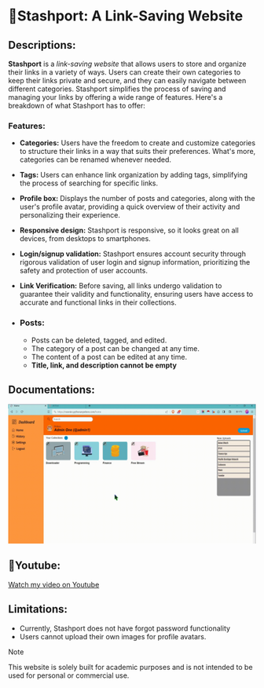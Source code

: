 # :link:Stashport: A Link-Saving Website

## Descriptions:
**Stashport** is a _link-saving website_ that allows users to store and organize their links in a variety of ways. Users can create their own categories to keep their links private and secure, and they can easily navigate between different categories. Stashport simplifies the process of saving and managing your links by offering a wide range of features. Here's a breakdown of what Stashport has to offer:

### Features:
* **Categories:** Users have the freedom to create and customize categories to structure their links in a way that suits their preferences. What's more, categories can be renamed whenever needed.

* **Tags:** Users can enhance link organization by adding tags, simplifying the process of searching for specific links.

* **Profile box:** Displays the number of posts and categories, along with the user's profile avatar, providing a quick overview of their activity and personalizing their experience.

* **Responsive design:** Stashport is responsive, so it looks great on all devices, from desktops to smartphones.

* **Login/signup validation:** Stashport ensures account security through rigorous validation of user login and signup information, prioritizing the safety and protection of user accounts.

* **Link Verification:** Before saving, all links undergo validation to guarantee their validity and functionality, ensuring users have access to accurate and functional links in their collections.

* ### Posts:
    * Posts can be deleted, tagged, and edited.
    * The category of a post can be changed at any time.
    * The content of a post can be edited at any time.
    * **Title, link, and description cannot be empty**
## Documentations:
![video documentation](Documentation/documentation.gif)

## :movie_camera:Youtube:
[Watch my video on Youtube](https://youtu.be/mRK9H31zji8?si=kwr2Rd04FB9gh_9F)
## Limitations:
 * Currently, Stashport does not have forgot password functionality
 * Users cannot upload their own images for profile avatars.

 > [!NOTE]
 > This website is solely built for academic purposes and is not intended to be used for personal or commercial use.
